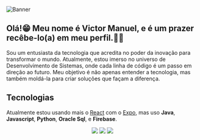 ![Banner](https://github.com/user-attachments/assets/9e758e5c-dd66-4c0e-bd5a-e7575755dfe7)

## Olá!😁 Meu nome é Victor Manuel, e é um prazer recêbe-lo(a) em meu perfil.👨‍💻

Sou um entusiasta da tecnologia que acredita no poder da inovação para transformar o mundo. Atualmente, estou imerso no universo de Desenvolvimento de Sistemas, onde cada linha de código é um passo em direção ao futuro. Meu objetivo é não apenas entender a tecnologia, mas também moldá-la para criar soluções que façam a diferença.

## Tecnologias
Atualmente estou usando mais o [React](https://reactnative.dev/) com o [Expo](https://expo.dev/), mas uso **Java**, **Javascript**, **Python**, **Oracle Sql**, e **Firebase**.

<div align="center" alt="links">
  <a href="https://www.instagram.com/vitao.al" target="_blank"><img src="https://img.shields.io/badge/Instagram-E4405F?style=for-the-badge&logo=instagram&logoColor=white" target="_blank"></a>
  <a href="https://www.linkedin.com/in/victor-manuel-343386251" target="_blank"><img src="https://img.shields.io/badge/LinkedIn-0077B5?style=for-the-badge&logo=linkedin&logoColor=white" target="_blank"></a>
  <a href="mailto:vm74531@gmail.com target="_blank"><img src="https://img.shields.io/badge/Gmail-D14836?style=for-the-badge&logo=gmail&logoColor=white" target="_blank"></a>
</div>
<!--
**vitao-al/vitao-al** is a ✨ _special_ ✨ repository because its `README.md` (this file) appears on your GitHub profile.

Here are some ideas to get you started:

- 🔭 I’m currently working on ...
- 🌱 I’m currently learning ...
- 👯 I’m looking to collaborate on ...
- 🤔 I’m looking for help with ...
- 💬 Ask me about ...
- 📫 How to reach me: ...
- 😄 Pronouns: ...
- ⚡ Fun fact: ...
-->
